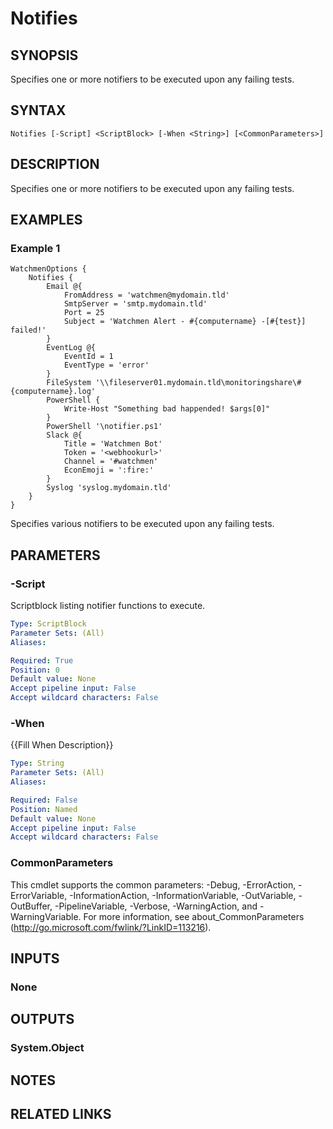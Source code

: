 ﻿---
external help file: Watchmen-help.xml
online version: https://github.com/devblackops/watchmen/blob/master/docs/functions/Help-Notifies.md
schema: 2.0.0
---

# Notifies

## SYNOPSIS
Specifies one or more notifiers to be executed upon any failing tests.

## SYNTAX

```
Notifies [-Script] <ScriptBlock> [-When <String>] [<CommonParameters>]
```

## DESCRIPTION
Specifies one or more notifiers to be executed upon any failing tests.

## EXAMPLES

### Example 1
```
WatchmenOptions {
    Notifies {
        Email @{
            FromAddress = 'watchmen@mydomain.tld'
            SmtpServer = 'smtp.mydomain.tld'
            Port = 25
            Subject = 'Watchmen Alert - #{computername} -[#{test}] failed!'
        }
        EventLog @{
            EventId = 1
            EventType = 'error'
        }
        FileSystem '\\fileserver01.mydomain.tld\monitoringshare\#{computername}.log'
        PowerShell {
            Write-Host "Something bad happended! $args[0]"
        }
        PowerShell '\notifier.ps1'
        Slack @{
            Title = 'Watchmen Bot'
            Token = '<webhookurl>'
            Channel = '#watchmen'
            EconEmoji = ':fire:'
        }
        Syslog 'syslog.mydomain.tld'
    }
}
```

Specifies various notifiers to be executed upon any failing tests.

## PARAMETERS

### -Script
Scriptblock listing notifier functions to execute.

```yaml
Type: ScriptBlock
Parameter Sets: (All)
Aliases: 

Required: True
Position: 0
Default value: None
Accept pipeline input: False
Accept wildcard characters: False
```

### -When
{{Fill When Description}}

```yaml
Type: String
Parameter Sets: (All)
Aliases: 

Required: False
Position: Named
Default value: None
Accept pipeline input: False
Accept wildcard characters: False
```

### CommonParameters
This cmdlet supports the common parameters: -Debug, -ErrorAction, -ErrorVariable, -InformationAction, -InformationVariable, -OutVariable, -OutBuffer, -PipelineVariable, -Verbose, -WarningAction, and -WarningVariable. For more information, see about_CommonParameters (http://go.microsoft.com/fwlink/?LinkID=113216).

## INPUTS

### None

## OUTPUTS

### System.Object

## NOTES

## RELATED LINKS

